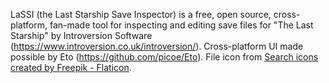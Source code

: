 LaSSI (the Last Starship Save Inspector) is a free, open source, cross-platform, fan-made tool for inspecting and editing save files for "The Last Starship" by Introversion Software (https://www.introversion.co.uk/introversion/). Cross-platform UI made possible by Eto (https://github.com/picoe/Eto). File icon from <a href="https://www.flaticon.com/free-icons/search" title="search icons">Search icons created by Freepik - Flaticon</a>.
